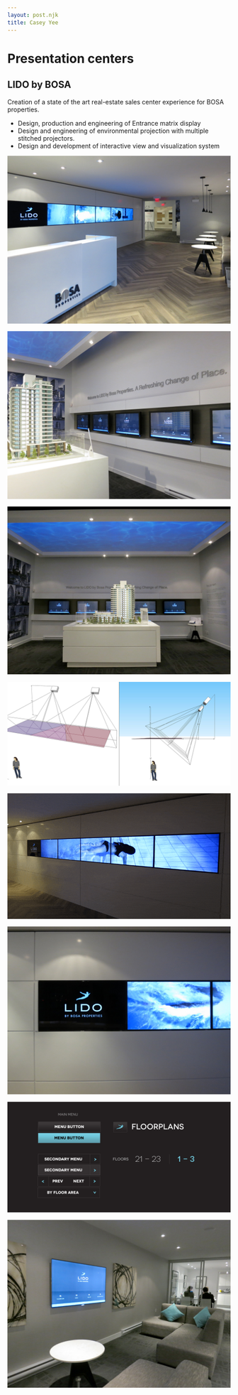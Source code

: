 ```yaml
---
layout: post.njk
title: Casey Yee
---  
```

# Presentation centers

## LIDO by BOSA
Creation of a state of the art real-estate sales center experience for BOSA properties.

* Design, production and engineering of Entrance matrix display
* Design and engineering of environmental projection with multiple stitched projectors.
* Design and development of interactive view and visualization system


![](/img/lido/LIDO1.jpg)

![](/img/lido/LIDO3.jpg)

![](/img/lido/LIDO4.jpg)

![](/img/lido/LIDO5.jpg)

![](/img/lido/LIDO8.gif)

![](/img/lido/LIDO2.jpg)

![](/img/lido/LIDO6.jpg)

![](/img/lido/LIDO7.jpg)

<!-- <div style="padding:42.5% 0 0 0;position:relative;"><iframe src="https://player.vimeo.com/video/37086091?title=0&portrait=0" style="position:absolute;top:0;left:0;width:100%;height:100%;" frameborder="0" webkitallowfullscreen mozallowfullscreen allowfullscreen></iframe></div><script src="https://player.vimeo.com/api/player.js"></script> -->

